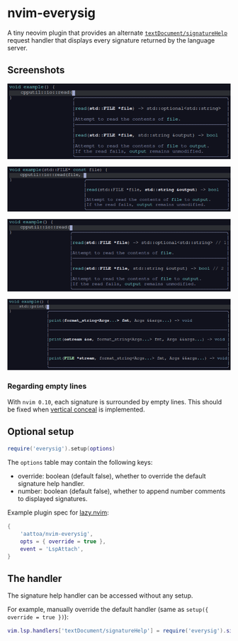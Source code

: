 # nvim-everysig

A tiny neovim plugin that provides an alternate [`textDocument/signatureHelp`](https://microsoft.github.io/language-server-protocol/specifications/lsp/3.17/specification/#textDocument_signatureHelp) request handler that displays every signature returned by the language server.

## Screenshots

![Every signature visible](screenshots/read-1.png)

![Only viable signature visible](screenshots/read-2.png)

![Numbered signatures](screenshots/read-numbered.png)

![C++23 `std::print`](screenshots/print.png)

### Regarding empty lines

With `nvim 0.10`, each signature is surrounded by empty lines. This should be fixed when [vertical conceal](https://github.com/neovim/neovim/issues/25718) is implemented.

## Optional setup

```lua
require('everysig').setup(options)
```

The `options` table may contain the following keys:

- override: boolean (default false), whether to override the default signature help handler.
- number: boolean (default false), whether to append number comments to displayed signatures.

Example plugin spec for [lazy.nvim](https://github.com/folke/lazy.nvim):

```lua
{
    'aattoa/nvim-everysig',
    opts = { override = true },
    event = 'LspAttach',
}
```

## The handler

The signature help handler can be accessed without any setup.

For example, manually override the default handler (same as `setup({ override = true })`):

```lua
vim.lsp.handlers['textDocument/signatureHelp'] = require('everysig').signature_help_handler
```
